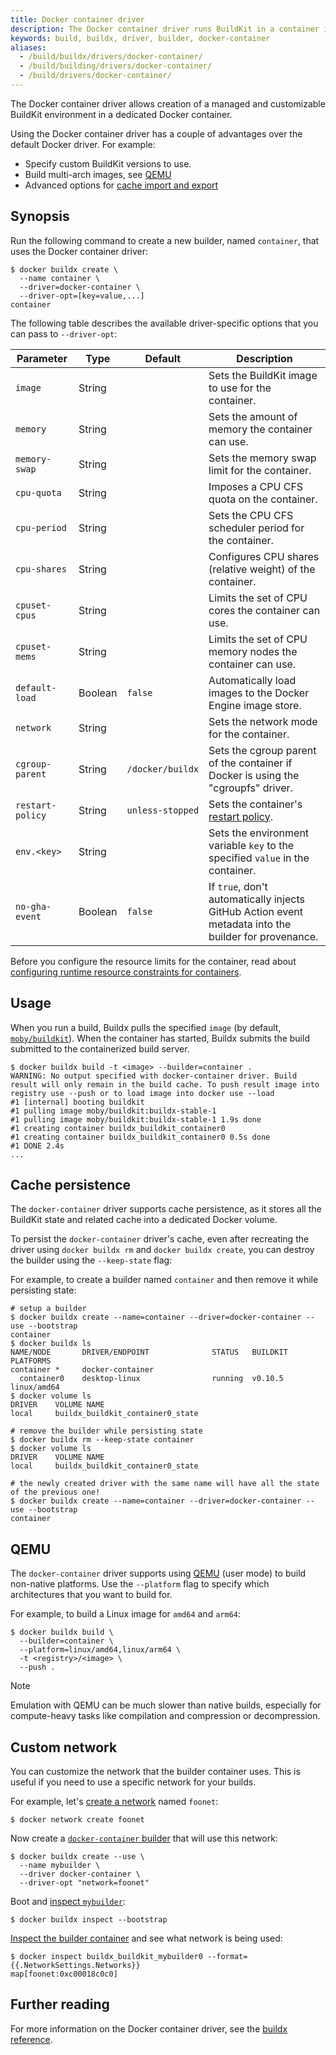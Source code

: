 ```yaml
---
title: Docker container driver
description: The Docker container driver runs BuildKit in a container image.
keywords: build, buildx, driver, builder, docker-container
aliases:
  - /build/buildx/drivers/docker-container/
  - /build/building/drivers/docker-container/
  - /build/drivers/docker-container/
---
```


The Docker container driver allows creation of a managed and customizable
BuildKit environment in a dedicated Docker container.

Using the Docker container driver has a couple of advantages over the default
Docker driver. For example:

- Specify custom BuildKit versions to use.
- Build multi-arch images, see [QEMU](#qemu)
- Advanced options for [cache import and export](/manuals/build/cache/backends/_index.md)

## Synopsis

Run the following command to create a new builder, named `container`, that uses
the Docker container driver:

```console
$ docker buildx create \
  --name container \
  --driver=docker-container \
  --driver-opt=[key=value,...]
container
```

The following table describes the available driver-specific options that you can
pass to `--driver-opt`:

| Parameter        | Type    | Default          | Description                                                                                                            |
| ---------------- | ------- | ---------------- | ---------------------------------------------------------------------------------------------------------------------- |
| `image`          | String  |                  | Sets the BuildKit image to use for the container.                                                                      |
| `memory`         | String  |                  | Sets the amount of memory the container can use.                                                                       |
| `memory-swap`    | String  |                  | Sets the memory swap limit for the container.                                                                          |
| `cpu-quota`      | String  |                  | Imposes a CPU CFS quota on the container.                                                                              |
| `cpu-period`     | String  |                  | Sets the CPU CFS scheduler period for the container.                                                                   |
| `cpu-shares`     | String  |                  | Configures CPU shares (relative weight) of the container.                                                              |
| `cpuset-cpus`    | String  |                  | Limits the set of CPU cores the container can use.                                                                     |
| `cpuset-mems`    | String  |                  | Limits the set of CPU memory nodes the container can use.                                                              |
| `default-load`   | Boolean | `false`          | Automatically load images to the Docker Engine image store.                                                            |
| `network`        | String  |                  | Sets the network mode for the container.                                                                               |
| `cgroup-parent`  | String  | `/docker/buildx` | Sets the cgroup parent of the container if Docker is using the "cgroupfs" driver.                                      |
| `restart-policy` | String  | `unless-stopped` | Sets the container's [restart policy](/manuals/engine/containers/start-containers-automatically.md#use-a-restart-policy).      |
| `env.<key>`      | String  |                  | Sets the environment variable `key` to the specified `value` in the container.                                         |
| `no-gha-event`   | Boolean |    `false`       | If `true`, don't automatically injects GitHub Action event metadata into the builder for provenance.                                                   |

Before you configure the resource limits for the container,
read about [configuring runtime resource constraints for containers](/engine/containers/resource_constraints/).

## Usage

When you run a build, Buildx pulls the specified `image` (by default,
[`moby/buildkit`](https://hub.docker.com/r/moby/buildkit)).
When the container has started, Buildx submits the build submitted to the
containerized build server.

```console
$ docker buildx build -t <image> --builder=container .
WARNING: No output specified with docker-container driver. Build result will only remain in the build cache. To push result image into registry use --push or to load image into docker use --load
#1 [internal] booting buildkit
#1 pulling image moby/buildkit:buildx-stable-1
#1 pulling image moby/buildkit:buildx-stable-1 1.9s done
#1 creating container buildx_buildkit_container0
#1 creating container buildx_buildkit_container0 0.5s done
#1 DONE 2.4s
...
```

## Cache persistence

The `docker-container` driver supports cache persistence, as it stores all the
BuildKit state and related cache into a dedicated Docker volume.

To persist the `docker-container` driver's cache, even after recreating the
driver using `docker buildx rm` and `docker buildx create`, you can destroy the
builder using the `--keep-state` flag:

For example, to create a builder named `container` and then remove it while
persisting state:

```console
# setup a builder
$ docker buildx create --name=container --driver=docker-container --use --bootstrap
container
$ docker buildx ls
NAME/NODE       DRIVER/ENDPOINT              STATUS   BUILDKIT PLATFORMS
container *     docker-container
  container0    desktop-linux                running  v0.10.5  linux/amd64
$ docker volume ls
DRIVER    VOLUME NAME
local     buildx_buildkit_container0_state

# remove the builder while persisting state
$ docker buildx rm --keep-state container
$ docker volume ls
DRIVER    VOLUME NAME
local     buildx_buildkit_container0_state

# the newly created driver with the same name will have all the state of the previous one!
$ docker buildx create --name=container --driver=docker-container --use --bootstrap
container
```

## QEMU

The `docker-container` driver supports using [QEMU](https://www.qemu.org/)
(user mode) to build non-native platforms. Use the `--platform` flag to specify
which architectures that you want to build for.

For example, to build a Linux image for `amd64` and `arm64`:

```console
$ docker buildx build \
  --builder=container \
  --platform=linux/amd64,linux/arm64 \
  -t <registry>/<image> \
  --push .
```

> [!NOTE]
>
> Emulation with QEMU can be much slower than native builds, especially for
> compute-heavy tasks like compilation and compression or decompression.

## Custom network

You can customize the network that the builder container uses. This is useful
if you need to use a specific network for your builds.

For example, let's [create a network](/reference/cli/docker/network/create.md)
named `foonet`:

```console
$ docker network create foonet
```

Now create a [`docker-container` builder](/reference/cli/docker/buildx/create.md)
that will use this network:

```console
$ docker buildx create --use \
  --name mybuilder \
  --driver docker-container \
  --driver-opt "network=foonet"
```

Boot and [inspect `mybuilder`](/reference/cli/docker/buildx/inspect.md):

```console
$ docker buildx inspect --bootstrap
```

[Inspect the builder container](/reference/cli/docker/inspect.md)
and see what network is being used:

```console
$ docker inspect buildx_buildkit_mybuilder0 --format={{.NetworkSettings.Networks}}
map[foonet:0xc00018c0c0]
```

## Further reading

For more information on the Docker container driver, see the
[buildx reference](/reference/cli/docker/buildx/create.md#driver).
